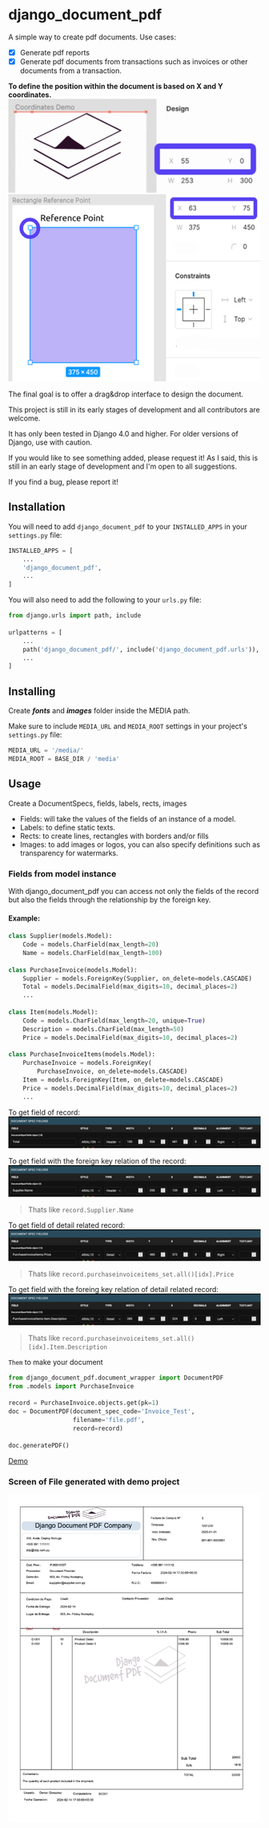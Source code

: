 # django_document_pdf

A simple way to create pdf documents.
Use cases:
- [x] Generate pdf reports
- [x] Generate pdf documents from transactions such as invoices or other documents from a transaction.

**To define the position within the document is based on X and Y coordinates.**
![](https://github.com/oegpyg/django_document_pdf/blob/main/pictures/images_xy.png)
![](https://github.com/oegpyg/django_document_pdf/blob/main/pictures/rects_xy.png)


The final goal is to offer a drag&drop interface to design the document.

This project is still in its early stages of development and all contributors are welcome.

It has only been tested in Django 4.0 and higher. For older versions of Django, use with caution.

If you would like to see something added, please request it! As I said, this is still in an early stage of development and I'm open to all suggestions.

If you find a bug, please report it!

## Installation

You will need to add `django_document_pdf` to your `INSTALLED_APPS` in your `settings.py` file:

```python
INSTALLED_APPS = [
    ...
    'django_document_pdf',
    ...
]
```

You will also need to add the following to your `urls.py` file:

```python
from django.urls import path, include

urlpatterns = [
    ...
    path('django_document_pdf/', include('django_document_pdf.urls')),
    ...
]
```

## Installing

Create **_fonts_** and **_images_** folder inside the MEDIA path.

Make sure to include `MEDIA_URL` and `MEDIA_ROOT` settings in your project's `settings.py` file:
```python
MEDIA_URL = '/media/'
MEDIA_ROOT = BASE_DIR / 'media'
```

## Usage

Create a DocumentSpecs, fields, labels, rects, images

- Fields: will take the values of the fields of an instance of a model.
- Labels: to define static texts.
- Rects: to create lines, rectangles with borders and/or fills
- Images: to add images or logos, you can also specify definitions such as transparency for watermarks.



### Fields from model instance

With django_document_pdf you can access not only the fields of the record but also the fields through the relationship by the foreign key.

#### Example:
```python
class Supplier(models.Model):
    Code = models.CharField(max_length=20)
    Name = models.CharField(max_length=100)

class PurchaseInvoice(models.Model):
    Supplier = models.ForeignKey(Supplier, on_delete=models.CASCADE)
    Total = models.DecimalField(max_digits=10, decimal_places=2)
    ...

class Item(models.Model):
    Code = models.CharField(max_length=20, unique=True)
    Description = models.CharField(max_length=50)
    Price = models.DecimalField(max_digits=10, decimal_places=2)

class PurchaseInvoiceItems(models.Model):
    PurchaseInvoice = models.ForeignKey(
        PurchaseInvoice, on_delete=models.CASCADE)
    Item = models.ForeignKey(Item, on_delete=models.CASCADE)
    Price = models.DecimalField(max_digits=10, decimal_places=2)
    ...
```
To get field of record:
![](https://github.com/oegpyg/django_document_pdf/blob/main/pictures/1_ddp.png)

To get field with the foreign key relation of the record:
![](https://github.com/oegpyg/django_document_pdf/blob/main/pictures/2_ddp.png)

> Thats like `record.Supplier.Name`


To get field of detail related record:
![](https://github.com/oegpyg/django_document_pdf/blob/main/pictures/3_ddp.png)

> Thats like `record.purchaseinvoiceitems_set.all()[idx].Price`

To get field with the foreing key relation of detail related record:
![](https://github.com/oegpyg/django_document_pdf/blob/main/pictures/4_ddp.png)

> Thats like `record.purchaseinvoiceitems_set.all()[idx].Item.Description`

`Them` to make your document
```python
from django_document_pdf.document_wrapper import DocumentPDF
from .models import PurchaseInvoice

record = PurchaseInvoice.objects.get(pk=1)
doc = DocumentPDF(document_spec_code='Invoice_Test',
                  filename='file.pdf',
                  record=record)

doc.generatePDF()
```


[Demo](https://github.com/oegpyg/django_document_pdf_demo)
### Screen of File generated with demo project
![Screen of File generated with demo project](https://github.com/oegpyg/django_document_pdf_demo/blob/main/file.png)
